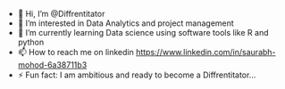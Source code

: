 - 👋 Hi, I’m @Diffrentitator
- 👀 I’m interested in Data Analytics and project management
- 🌱 I’m currently learning Data science using software tools like R and python
- 📫 How to reach me on linkedin https://www.linkedin.com/in/saurabh-mohod-6a38711b3
- ⚡ Fun fact: I am ambitious and ready to become a Diffrentitator...

<!---
Diffrentitator/Diffrentitator is a ✨ special ✨ repository because its `README.md` (this file) appears on your GitHub profile.
You can click the Preview link to take a look at your changes.
--->
